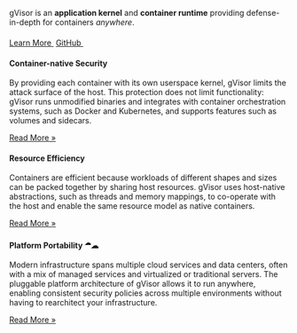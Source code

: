 <div class="jumbotron jumbotron-fluid">
  <div class="container">
    <div class="row">
      <div class="col-md-3"></div>
      <div class="col-md-6">
        <p>gVisor is an <b>application kernel</b> and <b>container runtime</b> providing defense-in-depth for containers <em>anywhere</em>.</p>
        <p style="margin-top: 20px;">
          <a class="btn" href="/docs/">Learn More&nbsp;<i class="fas fa-arrow-alt-circle-right ml-2"></i></a>
          <a class="btn btn-inverse" href="https://github.com/google/gvisor">GitHub&nbsp;<i class="fab fa-github ml-2"></i></a>
        </p>
      </div>
      <div class="col-md-3"></div>
    </div>
  </div>
</div>

<div class="container"> <!-- Full page container. -->

<div class="row">
  <div class="col-md-4">
    <h4 id="seamless-security">Container-native Security <i class="fas fa-lock"></i></h4>
    <p>By providing each container with its own userspace kernel, gVisor limits
    the attack surface of the host. This protection does not limit
    functionality: gVisor runs unmodified binaries and integrates with container
    orchestration systems, such as Docker and Kubernetes, and supports features
    such as volumes and sidecars.</p>
    <a class="button" href="/docs/architecture_guide/security/">Read More &raquo;</a>
  </div>

  <div class="col-md-4">
    <h4 id="resource-efficiency">Resource Efficiency <i class="fas fa-feather-alt"></i></h4>
    <p>Containers are efficient because workloads of different shapes and sizes
    can be packed together by sharing host resources. gVisor uses host-native
    abstractions, such as threads and memory mappings, to co-operate with the
    host and enable the same resource model as native containers.</p>
    <a class="button" href="/docs/architecture_guide/resources/">Read More &raquo;</a>
  </div>

  <div class="col-md-4">
    <h4 id="platform-portability">Platform Portability <sup>&#9729;</sup>&#9729;</h4>
    <p>Modern infrastructure spans multiple cloud services and data centers,
    often with a mix of managed services and virtualized or traditional servers.
    The pluggable platform architecture of gVisor allows it to run anywhere,
    enabling consistent security policies across multiple environments without
    having to rearchitect your infrastructure.</p>
    <a class="button" href="/docs/architecture_guide/platforms/">Read More &raquo;</a>
  </div>
</div>

</div> <!-- container -->
